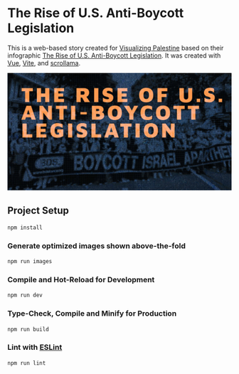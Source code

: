# The Rise of U.S. Anti-Boycott Legislation

This is a web-based story created for [Visualizing Palestine](http://visualizingpalestine.org) based on their infographic [The Rise of U.S. Anti-Boycott Legislation](https://visualizingpalestine.org/visuals/anti-boycott-laws). It was created with [Vue](http://visualizingpalestine.org/), [Vite](https://vitejs.dev), and [scrollama](https://github.com/russellsamora/scrollama).

![Screenshot that shows a protest banner reading "Boycott Israel Apartheid". The story title is superimposed on top.](./src/assets/img/og-image.png)

## Project Setup

```sh
npm install
```

### Generate optimized images shown above-the-fold

```sh
npm run images
```

### Compile and Hot-Reload for Development

```sh
npm run dev
```

### Type-Check, Compile and Minify for Production

```sh
npm run build
```

### Lint with [ESLint](https://eslint.org/)

```sh
npm run lint
```
